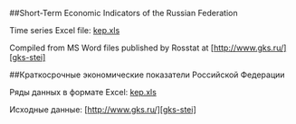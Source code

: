 ##Short-Term Economic Indicators of the Russian Federation  

Time series Excel file: [kep.xls][kep-at-git]

Compiled from MS Word files published by Rosstat at [http://www.gks.ru/][gks-stei]


##Краткосрочные экономические показатели Российской Федерации  

Ряды данных в формате Excel: [kep.xls][kep-at-git]

Исходные данные: [http://www.gks.ru/][gks-stei]

[kep-at-git]: https://github.com/epogrebnyak/rosstat-kep-data/blob/master/kep.xls?raw=true
[gks-stei]: http://www.gks.ru/wps/wcm/connect/rosstat_main/rosstat/ru/statistics/publications/catalog/doc_1140080765391

